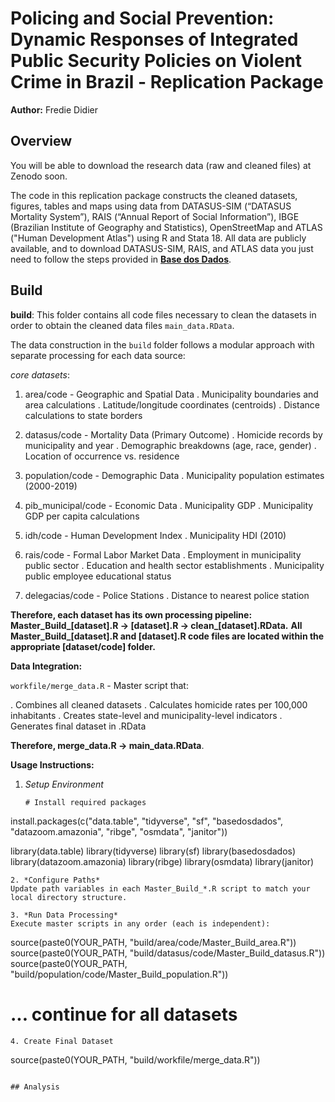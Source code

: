 # Policing and Social Prevention: Dynamic Responses of Integrated Public Security Policies on Violent Crime in Brazil - Replication Package

**Author:** Fredie Didier

## Overview

You will be able to download the research data (raw and cleaned files) at Zenodo soon.

The code in this replication package constructs the cleaned datasets, figures, tables and maps using data from DATASUS-SIM (“DATASUS Mortality System”), RAIS (“Annual Report of Social Information”), IBGE (Brazilian Institute of Geography and Statistics), OpenStreetMap and ATLAS ("Human Development Atlas") using R and Stata 18.
All data are publicly available, and to download DATASUS-SIM, RAIS, and ATLAS data you just need to follow the steps provided in **[Base dos Dados](https://basedosdados.org)**.

## Build

**build**: This folder contains all code files necessary to clean the datasets in order to obtain the cleaned data files `main_data.RData`.

The data construction in the `build` folder follows a modular approach with separate processing for each data source:

*core datasets*:
1. area/code - Geographic and Spatial Data
. Municipality boundaries and area calculations
. Latitude/longitude coordinates (centroids)
. Distance calculations to state borders

2. datasus/code - Mortality Data (Primary Outcome)
. Homicide records by municipality and year
. Demographic breakdowns (age, race, gender)
. Location of occurrence vs. residence

3. population/code - Demographic Data
. Municipality population estimates (2000-2019)

4. pib_municipal/code - Economic Data
. Municipality GDP
. Municipality GDP per capita calculations

5. idh/code - Human Development Index
. Municipality HDI (2010)

6. rais/code - Formal Labor Market Data
. Employment in municipality public sector
. Education and health sector establishments
. Municipality public employee educational status

7. delegacias/code - Police Stations
. Distance to nearest police station

**Therefore, each dataset has its own processing pipeline:**
**Master_Build_[dataset].R → [dataset].R → clean_[dataset].RData.**
**All Master_Build_[dataset].R and [dataset].R code files are located within the appropriate [dataset/code] folder.**

**Data Integration:**

`workfile/merge_data.R` - Master script that:

. Combines all cleaned datasets
. Calculates homicide rates per 100,000 inhabitants
. Creates state-level and municipality-level indicators
. Generates final dataset in .RData

**Therefore, merge_data.R → main_data.RData**. 

**Usage Instructions:**
1. *Setup Environment*  
   ```
   # Install required packages
install.packages(c("data.table", "tidyverse", "sf", "basedosdados", 
                   "datazoom.amazonia", "ribge", "osmdata", "janitor"))

library(data.table)
library(tidyverse)
library(sf)
library(basedosdados)
library(datazoom.amazonia)
library(ribge)
library(osmdata)
library(janitor)
   ```
2. *Configure Paths*
Update path variables in each Master_Build_*.R script to match your local directory structure.

3. *Run Data Processing*
Execute master scripts in any order (each is independent):

```
source(paste0(YOUR_PATH, "build/area/code/Master_Build_area.R"))
source(paste0(YOUR_PATH, "build/datasus/code/Master_Build_datasus.R"))
source(paste0(YOUR_PATH, "build/population/code/Master_Build_population.R"))
# ... continue for all datasets
```
4. Create Final Dataset

```
source(paste0(YOUR_PATH, "build/workfile/merge_data.R"))

```

## Analysis
